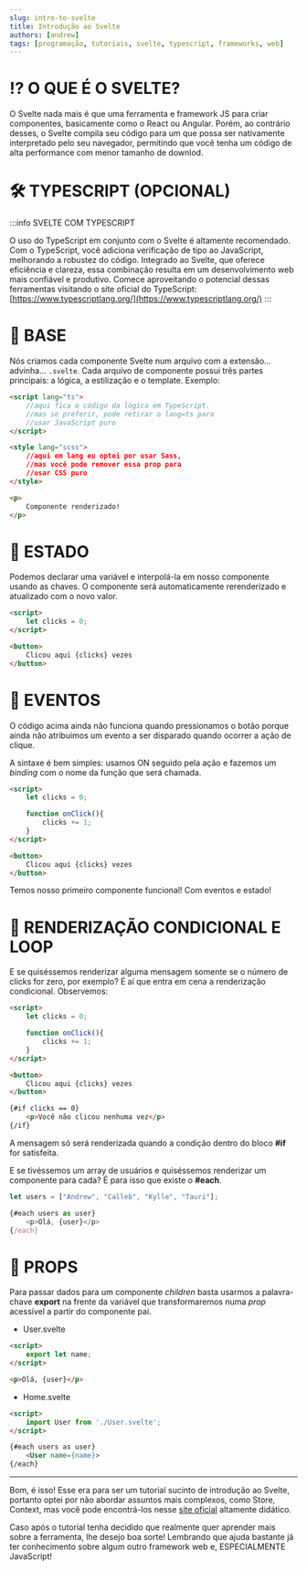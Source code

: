 ```yaml
---
slug: intro-to-svelte
title: Introdução ao Svelte
authors: [andrew]
tags: [programação, tutoriais, svelte, typescript, frameworks, web]
---
```


# ⁉️ O QUE É O SVELTE?

O Svelte nada mais é que uma ferramenta e framework JS para criar componentes, basicamente como o React ou Angular. Porém, ao contrário desses, o Svelte compila seu código para um que possa ser nativamente interpretado pelo seu navegador, permitindo que você tenha um código de alta performance com menor tamanho de downlod.

# 🛠️ TYPESCRIPT (OPCIONAL)

:::info SVELTE COM TYPESCRIPT

O uso do TypeScript em conjunto com o Svelte é altamente recomendado. Com o TypeScript, você adiciona verificação de tipo ao JavaScript, melhorando a robustez do código. Integrado ao Svelte, que oferece eficiência e clareza, essa combinação resulta em um desenvolvimento web mais confiável e produtivo. Comece aproveitando o potencial dessas ferramentas visitando o site oficial do TypeScript: [https://www.typescriptlang.org/](https://www.typescriptlang.org/)
:::

<!--truncate--> 

# 📖 BASE

Nós criamos cada componente Svelte num arquivo com a extensão... advinha... `.svelte`. Cada arquivo de componente possui três partes principais: a lógica, a estilização e o template. Exemplo:

```html
<script lang="ts">
    //aqui fica o código da lógica em TypeScript.
    //mas se preferir, pode retirar o lang=ts para
    //usar JavaScript puro
</script>

<style lang="scss">
    //aqui em lang eu optei por usar Sass,
    //mas você pode remover essa prop para
    //usar CSS puro
</style>

<p>
    Componente renderizado!
</p>
```

# 🔢 ESTADO

Podemos declarar uma variável e interpolá-la em nosso componente usando as chaves. O componente será automaticamente rerenderizado e atualizado com o novo valor.

```html
<script>
    let clicks = 0;
</script>

<button>
    Clicou aqui {clicks} vezes
</button>
```

# 🚨 EVENTOS

O código acima ainda não funciona quando pressionamos o botão porque ainda não atribuimos um evento a ser disparado quando ocorrer a ação de clique. 

A sintaxe é bem simples: usamos ON seguido pela ação e fazemos um *binding* com o nome da função que será chamada.

```html
<script>
    let clicks = 0;

    function onClick(){
        clicks += 1;
    }
</script>

<button>
    Clicou aqui {clicks} vezes
</button>
```

Temos nosso primeiro componente funcional! Com eventos e estado!

# 🔁 RENDERIZAÇÃO CONDICIONAL E LOOP

E se quiséssemos renderizar alguma mensagem somente se o número de clicks for zero, por exemplo? É aí que entra em cena a renderização condicional. Observemos:

```html
<script>
    let clicks = 0;

    function onClick(){
        clicks += 1;
    }
</script>

<button>
    Clicou aqui {clicks} vezes
</button>

{#if clicks == 0}
    <p>Você não clicou nenhuma vez</p>
{/if}
```

A mensagem só será renderizada quando a condição dentro do bloco **#if** for satisfeita.

E se tivéssemos um array de usuários e quiséssemos renderizar um componente para cada? É para isso que existe o **#each**.

```js
let users = ["Andrew", "Calleb", "Kylle", "Tauri"];

{#each users as user}
    <p>Olá, {user}</p>
{/each}
```

# 🧩 PROPS

Para passar dados para um componente *children* basta usarmos a palavra-chave **export** na frente da variável que transformaremos numa *prop* acessível a partir do componente pai.

- User.svelte

```html
<script>
	export let name;
</script>

<p>Olá, {user}</p>
```

- Home.svelte
```html
<script>
	import User from './User.svelte';
</script>

{#each users as user}
    <User name={name}>
{/each}
```

---

Bom, é isso! Esse era para ser um tutorial sucinto de introdução ao Svelte, portanto optei por não abordar assuntos mais complexos, como Store, Context, mas você pode encontrá-los nesse [site oficial](https://learn.svelte.dev/tutorial/welcome-to-svelte) altamente didático. 

Caso após o tutorial tenha decidido que realmente quer aprender mais sobre a ferramenta, lhe desejo boa sorte! Lembrando que ajuda bastante já ter conhecimento sobre algum outro framework web e, ESPECIALMENTE JavaScript!